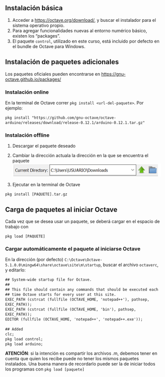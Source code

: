 ## Instalación básica
1. Acceder  a https://octave.org/download/,  y  buscar  el  instalador  para el  sistema  operativo propio. 
2. Para agregar funcionalidades nuevas al entorno numérico básico, existen los “packages”.
3. El paquete `control`, utilizado en este curso, está incluido por defecto en el bundle de Octave para Windows.

## Instalación de paquetes adicionales
Los paquetes oficiales pueden encontrarse en https://gnu-octave.github.io/packages/
### Instalación online
En la terminal de Octave correr `pkg install <url-del-paquete>`. Por ejemplo:
```
pkg install "https://github.com/gnu-octave/octave-arduino/releases/download/release-0.12.1/arduino-0.12.1.tar.gz"
```

### Instalación offline
1. Descargar el paquete deseado
2. Cambiar la dirección actuala la dirección en la que se encuentra el paquete  
![current-dir](_imgs/gui-current-dir.png)

3. Ejecutar en la terminal de Octave
```
pkg install [PAQUETE].tar.gz
```


## Carga de paquetes al iniciar Octave
Cada vez que se desea usar un paquete, se deberá cargar en el espacio de trabajo con
```
pkg load [PAQUETE]
```

### Cargar automáticamente el paquete al iniciarse Octave
En la dirección (por defecto) `C:\Octave\Octave-5.1.0.0\mingw64\share\octave\site\m\startup`, buscar el archivo `octaverc`, y editarlo:
```
## System-wide startup file for Octave.
##
## This file should contain any commands that should be executed each
## time Octave starts for every user at this site.
EXEC_PATH (cstrcat (fullfile (OCTAVE_HOME, 'notepad++'), pathsep, EXEC_PATH));
EXEC_PATH (cstrcat (fullfile (OCTAVE_HOME, 'bin'), pathsep, EXEC_PATH));
EDITOR (fullfile (OCTAVE_HOME, 'notepad++', 'notepad++.exe'));

## Added
clc;
pkg load control;
pkg load arduino;
```

**ATENCIÓN**: si la intención es compartir los archivos .m, debemos tener en cuenta que quien los recibe puede no tener los mismos paquetes instalados. Una buena manera de recordarlo puede ser la de iniciar todos los programas con `pkg load [paquete]`
